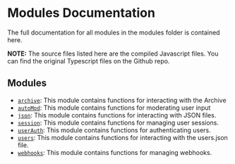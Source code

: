 # Modules Documentation

The full documentation for all modules in the modules folder is contained here.

**NOTE:** The source files listed here are the compiled Javascript files. You can find the original Typescript files on the Github repo.

## Modules

- [`archive`](module-archive.html): This module contains functions for interacting with the Archive
- [`autoMod`](module-autoMod.html): This module contains functions for moderating user input
- [`json`](module-json.html): This module contains functions for interacting with JSON files.
- [`session`](module-session.html): This module contains functions for managing user sessions.
- [`userAuth`](module-userAuth.html): This module contains functions for authenticating users.
- [`users`](module-users.html): This module contains functions for interacting with the users.json file.
- [`webhooks`](module-webhooks.html): This module contains functions for managing webhooks.
